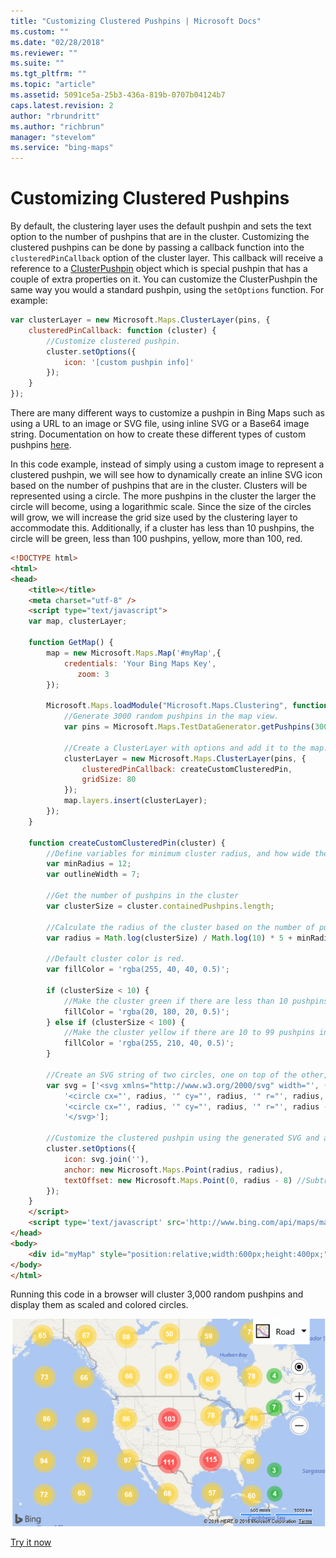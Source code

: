 ```yaml
---
title: "Customizing Clustered Pushpins | Microsoft Docs"
ms.custom: ""
ms.date: "02/28/2018"
ms.reviewer: ""
ms.suite: ""
ms.tgt_pltfrm: ""
ms.topic: "article"
ms.assetid: 5091ce5a-25b3-436a-819b-0707b04124b7
caps.latest.revision: 2
author: "rbrundritt"
ms.author: "richbrun"
manager: "stevelom"
ms.service: "bing-maps"
---
```

# Customizing Clustered Pushpins

By default, the clustering layer uses the default pushpin and sets the text option to the number of pushpins that are in the cluster. Customizing the clustered pushpins can be done by passing a callback function into the `clusteredPinCallback` option of the cluster layer. This callback will receive a reference to a [ClusterPushpin](../../modules/clustering-module/clusterpushpin-class.md) object which is special pushpin that has a couple of extra properties on it. You can customize the ClusterPushpin the same way you would a standard pushpin, using the `setOptions` function. For example:

```javascript
var clusterLayer = new Microsoft.Maps.ClusterLayer(pins, {
    clusteredPinCallback: function (cluster) {
        //Customize clustered pushpin.
        cluster.setOptions({
            icon: '[custom pushpin info]'
        });
    }
});
```

There are many different ways to customize a pushpin in Bing Maps such as using a URL to an image or SVG file, using inline SVG or a Base64 image string. Documentation on how to create these different types of custom pushpins [here](../pushpins/index.md).

In this code example, instead of simply using a custom image to represent a clustered pushpin, we will see how to dynamically create an inline SVG icon based on the number of pushpins that are in the cluster. Clusters will be represented using a circle. The more pushpins in the cluster the larger the circle will become, using a logarithmic scale. Since the size of the circles will grow, we will increase the grid size used by the clustering layer to accommodate this. Additionally, if a cluster has less than 10 pushpins, the circle will be green, less than 100 pushpins, yellow, more than 100, red. 

```html
<!DOCTYPE html>
<html>
<head>
    <title></title>
    <meta charset="utf-8" />
	<script type="text/javascript">
    var map, clusterLayer;

	function GetMap() {
	    map = new Microsoft.Maps.Map('#myMap',{
	        credentials: 'Your Bing Maps Key',
               zoom: 3
	    });

        Microsoft.Maps.loadModule("Microsoft.Maps.Clustering", function () {
            //Generate 3000 random pushpins in the map view. 
            var pins = Microsoft.Maps.TestDataGenerator.getPushpins(3000, map.getBounds());

            //Create a ClusterLayer with options and add it to the map.
            clusterLayer = new Microsoft.Maps.ClusterLayer(pins, {
                clusteredPinCallback: createCustomClusteredPin,
                gridSize: 80
            });
            map.layers.insert(clusterLayer);
        });
	}

	function createCustomClusteredPin(cluster) {
	    //Define variables for minimum cluster radius, and how wide the outline area of the circle should be.
	    var minRadius = 12;
	    var outlineWidth = 7;

        //Get the number of pushpins in the cluster
	    var clusterSize = cluster.containedPushpins.length;

        //Calculate the radius of the cluster based on the number of pushpins in the cluster, using a logarithmic scale.
	    var radius = Math.log(clusterSize) / Math.log(10) * 5 + minRadius;

        //Default cluster color is red.
	    var fillColor = 'rgba(255, 40, 40, 0.5)';

	    if (clusterSize < 10) {
	        //Make the cluster green if there are less than 10 pushpins in it.
	        fillColor = 'rgba(20, 180, 20, 0.5)';            
	    } else if (clusterSize < 100) {
	        //Make the cluster yellow if there are 10 to 99 pushpins in it.
	        fillColor = 'rgba(255, 210, 40, 0.5)';
	    }

	    //Create an SVG string of two circles, one on top of the other, with the specified radius and color.
	    var svg = ['<svg xmlns="http://www.w3.org/2000/svg" width="', (radius * 2), '" height="', (radius * 2), '">',
            '<circle cx="', radius, '" cy="', radius, '" r="', radius, '" fill="', fillColor, '"/>',
            '<circle cx="', radius, '" cy="', radius, '" r="', radius - outlineWidth, '" fill="', fillColor, '"/>',
            '</svg>'];

	    //Customize the clustered pushpin using the generated SVG and anchor on its center.
	    cluster.setOptions({
	        icon: svg.join(''),
	        anchor: new Microsoft.Maps.Point(radius, radius),
	        textOffset: new Microsoft.Maps.Point(0, radius - 8) //Subtract 8 to compensate for height of text.
	    });
	}
    </script>
    <script type='text/javascript' src='http://www.bing.com/api/maps/mapcontrol?callback=GetMap' async defer></script>
</head>
<body>
    <div id="myMap" style="position:relative;width:600px;height:400px;"></div>
</body>
</html>
```

Running this code in a browser will cluster 3,000 random pushpins and display them as scaled and colored circles. 

![BMV8_CustomClusteredPushpinsExample](../../media/bmv8-customclusteredpushpinsexample.png)

[Try it now](https://www.bing.com/api/maps/sdk/mapcontrol/isdk#customizeClusteredPushpins+JS)